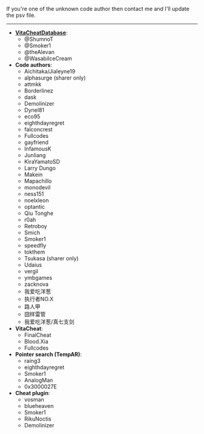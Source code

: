 ﻿If you're one of the unknown code author then contact me and I'll update the psv file.

***	

* **[VitaCheatDatabase](https://github.com/ShumnoT/VitaCheatDatabase)**:
   * @ShumnoT
   * @Smoker1
   * @theAlevan
   * @WasabiIceCream
* **Code authors**:
   * Aichitaka/Jialeyne19
   * alphasurge (sharer only)
   * attmkk
   * Borderlinez
   * dask
   * Demolinizer
   * Dynel81
   * eco95
   * eighthdayregret
   * falconcrest
   * Fullcodes
   * gayfriend
   * InfamousK
   * Junliang
   * KiraYamatoSD
   * Larry Dungo
   * Makein
   * Mapachillo
   * monodevil
   * ness151
   * noelxleon
   * optantic
   * Qiu Tonghe
   * r0ah
   * Retroboy
   * Smich
   * Smoker1
   * speedfly
   * tokthem
   * Tsukasa (sharer only)
   * Udaius
   * vergil
   * ymbgames
   * zacknova
   * 我爱吃洋葱
   * 执行者NO.X
   * 路人甲
   * 囧样雷管
   * 我爱吃洋葱/真七支剑
* **VitaCheat**:
   * FinalCheat
   * Blood.Xia
   * Fullcodes
* **Pointer search (TempAR)**:
   * raing3
   * eighthdayregret
   * Smoker1
   * AnalogMan
   * 0x3000027E
* **Cheat plugin**:
   * vosman
   * blueheaven
   * Smoker1
   * RikuNoctis
   * Demolinizer
